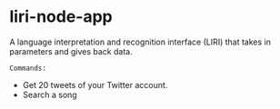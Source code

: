 # liri-node-app
A language interpretation and recognition interface (LIRI) that takes in parameters and gives back data.

`Commands:`

- Get 20 tweets of your Twitter account.
- Search a song 
